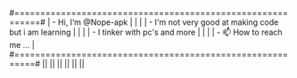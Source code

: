 #===========================================================#
| - Hi, I’m @Nope-apk                                       |
|                                                            |
| - I'm not very good at making code but i am learning        |
|                                                            |
| - I tinker with pc's and more                             |
|                                                          |
| - 📫 How to reach me ...                                | 
#==========================================================#
||
||
||
||
||
||
<!---
Nope-apk/Nope-apk is a ✨ special ✨ repository because its `README.md` (this file) appears on your GitHub profile.
You can click the Preview link to take a look at your changes.
--->
